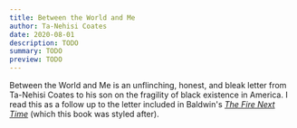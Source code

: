 ```yaml
---
title: Between the World and Me 
author: Ta-Nehisi Coates
date: 2020-08-01
description: TODO
summary: TODO
preview: TODO
---
```


Between the World and Me is an unflinching, honest, and bleak letter from
Ta-Nehisi Coates to his son on the fragility of black existence in America.
I read this as a follow up to the letter included in Baldwin's [_The Fire Next
Time_](/books/the-fire-next-time) (which this book was styled after).
